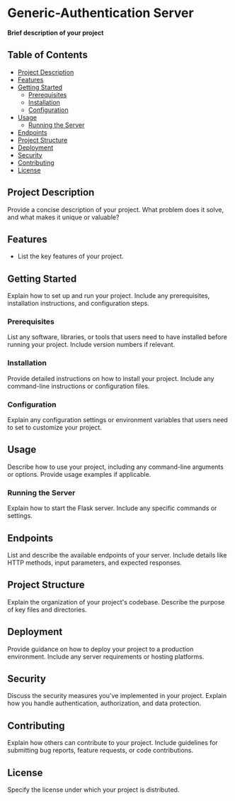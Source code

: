 # Generic-Authentication Server 

**Brief description of your project**

## Table of Contents

- [Project Description](#project-description)
- [Features](#features)
- [Getting Started](#getting-started)
  - [Prerequisites](#prerequisites)
  - [Installation](#installation)
  - [Configuration](#configuration)
- [Usage](#usage)
  - [Running the Server](#running-the-server)
- [Endpoints](#endpoints)
- [Project Structure](#project-structure)
- [Deployment](#deployment)
- [Security](#security)
- [Contributing](#contributing)
- [License](#license)

## Project Description

Provide a concise description of your project. What problem does it solve, and what makes it unique or valuable?

## Features

- List the key features of your project.

## Getting Started

Explain how to set up and run your project. Include any prerequisites, installation instructions, and configuration steps.

### Prerequisites

List any software, libraries, or tools that users need to have installed before running your project. Include version numbers if relevant.

### Installation

Provide detailed instructions on how to install your project. Include any command-line instructions or configuration files.

### Configuration

Explain any configuration settings or environment variables that users need to set to customize your project.

## Usage

Describe how to use your project, including any command-line arguments or options. Provide usage examples if applicable.

### Running the Server

Explain how to start the Flask server. Include any specific commands or settings.

## Endpoints

List and describe the available endpoints of your server. Include details like HTTP methods, input parameters, and expected responses.

## Project Structure

Explain the organization of your project's codebase. Describe the purpose of key files and directories.

## Deployment

Provide guidance on how to deploy your project to a production environment. Include any server requirements or hosting platforms.

## Security

Discuss the security measures you've implemented in your project. Explain how you handle authentication, authorization, and data protection.

## Contributing

Explain how others can contribute to your project. Include guidelines for submitting bug reports, feature requests, or code contributions.

## License

Specify the license under which your project is distributed.
